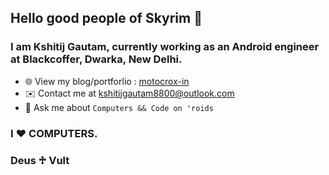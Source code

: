 ## Hello good people of Skyrim 👋

 ### I am Kshitij Gautam, currently working as an Android engineer at Blackcoffer, Dwarka, New Delhi.

- 🌐 View my blog/portforlio : <a href="https://motocrox-in.blogspot.com"> motocrox-in </a>
- ✉️ Contact me at <a href="mailto: kshitijgautam8800@outlook.com"> kshitijgautam8800@outlook.com </a>   
- 💬 Ask me about `Computers && Code on 'roids`
### I ♥ COMPUTERS. 
### Deus ♱ Vult
